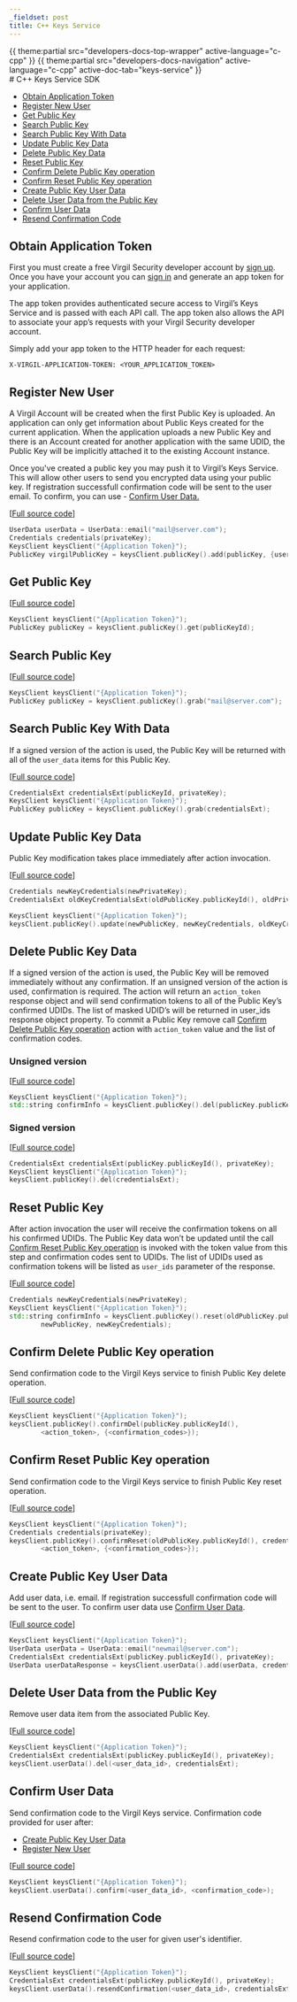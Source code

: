 ```yaml
---
_fieldset: post
title: C++ Keys Service
---
```

<div class="content">
{{ theme:partial src="developers-docs-top-wrapper" active-language="c-cpp" }}
{{ theme:partial src="developers-docs-navigation" active-language="c-cpp" active-doc-tab="keys-service" }}

<section class="docs-content-wrapper">
<div class="container">
<div class="row">
<div class="col-md-48 col-lg-34 docs-content" data-ui="affix-docs-trigger">

<div markdown="1">
# C++ Keys Service SDK

- [Obtain Application Token](#obtain-application-token)
- [Register New User](#register-new-user)
- [Get Public Key](#get-public-key)
- [Search Public Key](#search-public-key)
- [Search Public Key With Data](#search-public-key-with-data)
- [Update Public Key Data](#update-public-key-data)
- [Delete Public Key Data](#delete-public-key-data)
- [Reset Public Key](#reset-public-key)
- [Confirm Delete Public Key operation](#confirm-delete-public-key-operation)
- [Confirm Reset Public Key operation](#confirm-reset-public-key-operation)
- [Create Public Key User Data](#create-public-key-user-data)
- [Delete User Data from the Public Key](#delete-user-data-from-the-public-key)
- [Confirm User Data](#confirm-user-data)
- [Resend Confirmation Code](#resend-confirmation-code)

## Obtain Application Token

First you must create a free Virgil Security developer account by [sign up](https://developer.virgilsecurity.com/account/signup). Once you have your account you can [sign in](https://virgilsecurity.com/account/signin) and generate an app token for your application.

The app token provides authenticated secure access to Virgil’s Keys Service and is passed with each API call. The app token also allows the API to associate your app’s requests with your Virgil Security developer account.

Simply add your app token to the HTTP header for each request:

```
X-VIRGIL-APPLICATION-TOKEN: <YOUR_APPLICATION_TOKEN>
```

## Register New User

A Virgil Account will be created when the first Public Key is uploaded. An application can only get information about Public Keys created for the current application. When the application uploads a new Public Key and there is an Account created for another application with the same UDID, the Public Key will be implicitly attached it to the existing Account instance.

Once you've created a public key you may push it to Virgil’s Keys Service. This will allow other users to send you encrypted data using your public key.
If registration successfull confirmation code will be sent to the user email. To confirm, you can use - [Confirm User Data.](#confirm-user-data)

\[[Full source code](https://github.com/VirgilSecurity/virgil-sdk-cpp/blob/release/examples/src/public_key_add.cxx)\]

```cpp
UserData userData = UserData::email("mail@server.com");
Credentials credentials(privateKey);
KeysClient keysClient("{Application Token}");
PublicKey virgilPublicKey = keysClient.publicKey().add(publicKey, {userData}, credentials);
```

## Get Public Key

\[[Full source code](https://github.com/VirgilSecurity/virgil-sdk-cpp/blob/release/examples/src/public_key_get.cxx)\]

```cpp
KeysClient keysClient("{Application Token}");
PublicKey publicKey = keysClient.publicKey().get(publicKeyId);
```


## Search Public Key

\[[Full source code](https://github.com/VirgilSecurity/virgil-sdk-cpp/blob/release/examples/src/public_key_grab.cxx)\]

```cpp
KeysClient keysClient("{Application Token}");
PublicKey publicKey = keysClient.publicKey().grab("mail@server.com");
```


## Search Public Key With Data

If a signed version of the action is used, the Public Key will be returned with all of the `user_data` items for this Public Key.

\[[Full source code](https://github.com/VirgilSecurity/virgil-sdk-cpp/blob/release/examples/src/public_key_grab_signed.cxx)\]

```cpp
CredentialsExt credentialsExt(publicKeyId, privateKey);
KeysClient keysClient("{Application Token}");
PublicKey publicKey = keysClient.publicKey().grab(credentialsExt);
```


## Update Public Key Data

Public Key modification takes place immediately after action invocation.

\[[Full source code](https://github.com/VirgilSecurity/virgil-sdk-cpp/blob/release/examples/src/public_key_update.cxx)\]

```cpp
Credentials newKeyCredentials(newPrivateKey);
CredentialsExt oldKeyCredentialsExt(oldPublicKey.publicKeyId(), oldPrivateKey);

KeysClient keysClient("{Application Token}");
keysClient.publicKey().update(newPublicKey, newKeyCredentials, oldKeyCredentialsExt);
```

## Delete Public Key Data

If a signed version of the action is used, the Public Key will be removed immediately without any confirmation.
If an unsigned version of the action is used, confirmation is required.
The action will return an `action_token` response object and will send confirmation tokens to all of the Public Key’s confirmed UDIDs.
The list of masked UDID’s will be returned in user_ids response object property.
To commit a Public Key remove call [Confirm Delete Public Key operation](#confirm-delete-public-key-operation) action with `action_token` value and the list of confirmation codes.

### Unsigned version

\[[Full source code](https://github.com/VirgilSecurity/virgil-sdk-cpp/blob/release/examples/src/public_key_delete.cxx)\]

```cpp
KeysClient keysClient("{Application Token}");
std::string confirmInfo = keysClient.publicKey().del(publicKey.publicKeyId());
```

### Signed version

\[[Full source code](https://github.com/VirgilSecurity/virgil-sdk-cpp/blob/release/examples/src/public_key_delete_signed.cxx)\]

```cpp
CredentialsExt credentialsExt(publicKey.publicKeyId(), privateKey);
KeysClient keysClient("{Application Token}");
keysClient.publicKey().del(credentialsExt);
```

## Reset Public Key

After action invocation the user will receive the confirmation tokens on all his confirmed UDIDs.
The Public Key data won’t be updated until the call [Confirm Reset Public Key operation](#confirm-reset-public-key-operation) is invoked with the token value from this step and confirmation codes sent to UDIDs. The list of UDIDs used as confirmation tokens will be listed as `user_ids` parameter of the response.

\[[Full source code](https://github.com/VirgilSecurity/virgil-sdk-cpp/blob/release/examples/src/public_key_reset.cxx)\]

```cpp
Credentials newKeyCredentials(newPrivateKey);
KeysClient keysClient("{Application Token}");
std::string confirmInfo = keysClient.publicKey().reset(oldPublicKey.publicKeyId(),
        newPublicKey, newKeyCredentials);
```

## Confirm Delete Public Key operation

Send confirmation code to the Virgil Keys service to finish Public Key delete operation.

\[[Full source code](https://github.com/VirgilSecurity/virgil-sdk-cpp/blob/release/examples/src/public_key_confirm_delete.cxx)\]

```cpp
KeysClient keysClient("{Application Token}");
keysClient.publicKey().confirmDel(publicKey.publicKeyId(),
        <action_token>, {<confirmation_codes>});
```

## Confirm Reset Public Key operation

Send confirmation code to the Virgil Keys service to finish Public Key reset operation.

\[[Full source code](https://github.com/VirgilSecurity/virgil-sdk-cpp/blob/release/examples/src/public_key_confirm_reset.cxx)\]

```cpp
KeysClient keysClient("{Application Token}");
Credentials credentials(privateKey);
keysClient.publicKey().confirmReset(oldPublicKey.publicKeyId(), credentials,
        <action_token>, {<confirmation_codes>});
```

## Create Public Key User Data

Add user data, i.e. email. If registration successfull confirmation code will be sent to the user.
To confirm user data use [Confirm User Data](#confirm-user-data).

\[[Full source code](https://github.com/VirgilSecurity/virgil-sdk-cpp/blob/release/examples/src/user_data_add.cxx)\]

```cpp
KeysClient keysClient("{Application Token}");
UserData userData = UserData::email("newmail@server.com");
CredentialsExt credentialsExt(publicKey.publicKeyId(), privateKey);
UserData userDataResponse = keysClient.userData().add(userData, credentialsExt);
```


## Delete User Data from the Public Key

Remove user data item from the associated Public Key.

\[[Full source code](https://github.com/VirgilSecurity/virgil-sdk-cpp/blob/release/examples/src/user_data_del.cxx)\]

```cpp
KeysClient keysClient("{Application Token}");
CredentialsExt credentialsExt(publicKey.publicKeyId(), privateKey);
keysClient.userData().del(<user_data_id>, credentialsExt);
```


## Confirm User Data

Send confirmation code to the Virgil Keys service. Confirmation code provided for user after:

  * [Create Public Key User Data](#create-public-key-user-data)
  * [Register New User](#register-new-user)

\[[Full source code](https://github.com/VirgilSecurity/virgil-sdk-cpp/blob/release/examples/src/user_data_confirm.cxx)\]

```cpp
KeysClient keysClient("{Application Token}");
keysClient.userData().confirm(<user_data_id>, <confirmation_code>);
```


## Resend Confirmation Code

Resend confirmation code to the user for given user's identifier.

\[[Full source code](https://github.com/VirgilSecurity/virgil-sdk-cpp/blob/release/examples/src/user_data_resend_confirmation.cxx)\]

```cpp
KeysClient keysClient("{Application Token}");
CredentialsExt credentialsExt(publicKey.publicKeyId(), privateKey);
keysClient.userData().resendConfirmation(<user_data_id>, credentialsExt);
```

</div>
</div>

<div class="col-md-12 col-md-offset-2 hidden-md hidden-xs hidden-sm">
<div class="docs-menu" data-ui="affix-docs">

<div class="menu-items-wrapper" data-ui="menu-items-wrapper"></div>
</div>
</div>
</div>
</div>
</section>
</div>